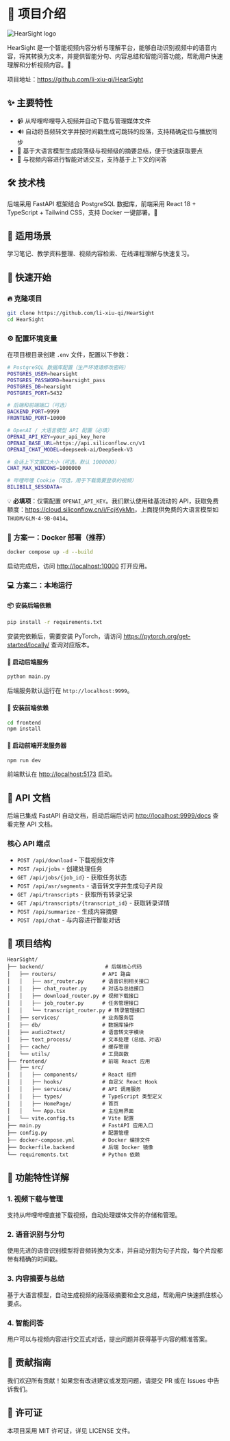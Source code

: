 # 📖 项目介绍

![HearSight logo](https://oss-liuchengtu.hudunsoft.com/userimg/33/3374fce0ebc0d82f093c6c7361b84fcc.png)

HearSight 是一个智能视频内容分析与理解平台，能够自动识别视频中的语音内容，将其转换为文本，并提供智能分句、内容总结和智能问答功能，帮助用户快速理解和分析视频内容。🎯

项目地址：<https://github.com/li-xiu-qi/HearSight>

## ✨ 主要特性

- 📹 从哔哩哔哩导入视频并自动下载与管理媒体文件
- 🔊 自动将音频转文字并按时间戳生成可跳转的段落，支持精确定位与播放同步
- 📝 基于大语言模型生成段落级与视频级的摘要总结，便于快速获取要点
- 💬 与视频内容进行智能对话交互，支持基于上下文的问答

## 🛠 技术栈

后端采用 FastAPI 框架结合 PostgreSQL 数据库，前端采用 React 18 + TypeScript + Tailwind CSS，支持 Docker 一键部署。🚀

## 🎯 适用场景

学习笔记、教学资料整理、视频内容检索、在线课程理解与快速复习。

## 🚀 快速开始

### 🔥 克隆项目

```bash
git clone https://github.com/li-xiu-qi/HearSight
cd HearSight
```

### ⚙️ 配置环境变量

在项目根目录创建 `.env` 文件，配置以下参数：

```bash
# PostgreSQL 数据库配置（生产环境请修改密码）
POSTGRES_USER=hearsight
POSTGRES_PASSWORD=hearsight_pass
POSTGRES_DB=hearsight
POSTGRES_PORT=5432

# 后端和前端端口（可选）
BACKEND_PORT=9999
FRONTEND_PORT=10000

# OpenAI / 大语言模型 API 配置（必填）
OPENAI_API_KEY=your_api_key_here
OPENAI_BASE_URL=https://api.siliconflow.cn/v1
OPENAI_CHAT_MODEL=deepseek-ai/DeepSeek-V3

# 会话上下文窗口大小（可选，默认 1000000）
CHAT_MAX_WINDOWS=1000000

# 哔哩哔哩 Cookie（可选，用于下载需要登录的视频）
BILIBILI_SESSDATA=
```

💡 **必填项**：仅需配置 `OPENAI_API_KEY`。我们默认使用硅基流动的 API，获取免费额度：<https://cloud.siliconflow.cn/i/FcjKykMn>，上面提供免费的大语言模型如 `THUDM/GLM-4-9B-0414`。

### 🐳 方案一：Docker 部署（推荐）

```bash
docker compose up -d --build
```

启动完成后，访问 <http://localhost:10000> 打开应用。

### 💻 方案二：本地运行

#### 📦 安装后端依赖

```bash
pip install -r requirements.txt
```

安装完依赖后，需要安装 PyTorch，请访问 <https://pytorch.org/get-started/locally/> 查询对应版本。

#### 🚀 启动后端服务

```bash
python main.py
```

后端服务默认运行在 `http://localhost:9999`。

#### 🎨 安装前端依赖

```bash
cd frontend
npm install
```

#### 🌟 启动前端开发服务器

```bash
npm run dev
```

前端默认在 <http://localhost:5173> 启动。

## 📡 API 文档

后端已集成 FastAPI 自动文档，启动后端后访问 <http://localhost:9999/docs> 查看完整 API 文档。

### 核心 API 端点

- `POST /api/download` - 下载视频文件
- `POST /api/jobs` - 创建处理任务
- `GET /api/jobs/{job_id}` - 获取任务状态
- `POST /api/asr/segments` - 语音转文字并生成句子片段
- `GET /api/transcripts` - 获取所有转录记录
- `GET /api/transcripts/{transcript_id}` - 获取转录详情
- `POST /api/summarize` - 生成内容摘要
- `POST /api/chat` - 与内容进行智能对话

## 📂 项目结构

```
HearSight/
├── backend/                    # 后端核心代码
│   ├── routers/               # API 路由
│   │   ├── asr_router.py      # 语音识别相关接口
│   │   ├── chat_router.py     # 对话与总结接口
│   │   ├── download_router.py # 视频下载接口
│   │   ├── job_router.py      # 任务管理接口
│   │   └── transcript_router.py # 转录管理接口
│   ├── services/              # 业务服务层
│   ├── db/                    # 数据库操作
│   ├── audio2text/            # 语音转文字模块
│   ├── text_process/          # 文本处理（总结、对话）
│   ├── cache/                 # 缓存管理
│   └── utils/                 # 工具函数
├── frontend/                  # 前端 React 应用
│   ├── src/
│   │   ├── components/        # React 组件
│   │   ├── hooks/             # 自定义 React Hook
│   │   ├── services/          # API 调用服务
│   │   ├── types/             # TypeScript 类型定义
│   │   ├── HomePage/          # 首页
│   │   └── App.tsx            # 主应用界面
│   └── vite.config.ts         # Vite 配置
├── main.py                    # FastAPI 应用入口
├── config.py                  # 配置管理
├── docker-compose.yml         # Docker 编排文件
├── Dockerfile.backend         # 后端 Docker 镜像
└── requirements.txt           # Python 依赖
```

## 🔧 功能特性详解

### 1. 视频下载与管理

支持从哔哩哔哩直接下载视频，自动处理媒体文件的存储和管理。

### 2. 语音识别与分句

使用先进的语音识别模型将音频转换为文本，并自动分割为句子片段，每个片段都带有精确的时间戳。

### 3. 内容摘要与总结

基于大语言模型，自动生成视频的段落级摘要和全文总结，帮助用户快速抓住核心要点。

### 4. 智能问答

用户可以与视频内容进行交互式对话，提出问题并获得基于内容的精准答案。

## 🤝 贡献指南

我们欢迎所有贡献！如果您有改进建议或发现问题，请提交 PR 或在 Issues 中告诉我们。

## 📝 许可证

本项目采用 MIT 许可证，详见 LICENSE 文件。
